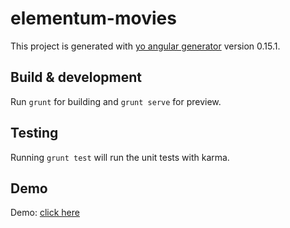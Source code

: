 # elementum-movies

This project is generated with [yo angular generator](https://github.com/yeoman/generator-angular)
version 0.15.1.

## Build & development

Run `grunt` for building and `grunt serve` for preview.

## Testing

Running `grunt test` will run the unit tests with karma.

## Demo

Demo: [click here](http://elementum-movies-dist.s3-website-us-west-1.amazonaws.com/)
